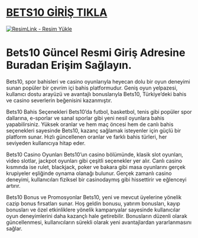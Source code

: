 #  <a href="https://1299betst1o.com/">BETS10 GİRİŞ TIKLA</a>
<meta charset="UTF-8">
    <meta name="viewport" content="width=device-width, initial-scale=1.0">
</head>
<body>

<a href="https://1299betst1o.com/" title="ResimLink - Resim Yükle"><img src="https://r.resimlink.com/lvjXe.png" title="ResimLink - Resim Yükle" alt="ResimLink - Resim Yükle"></a>
</a>

# Bets10 Güncel Resmi Giriş Adresine Buradan Erişim Sağlayın.

Bets10, spor bahisleri ve casino oyunlarıyla heyecan dolu bir oyun deneyimi sunan popüler bir çevrim içi bahis platformudur. Geniş oyun yelpazesi, kullanıcı dostu arayüzü ve avantajlı bonuslarıyla Bets10, Türkiye’deki bahis ve casino severlerin beğenisini kazanmıştır.

Bets10 Bahis Seçenekleri Bets10’da futbol, basketbol, tenis gibi popüler spor dallarına, e-sporlar ve sanal sporlar gibi yeni nesil oyunlara bahis yapabilirsiniz. Yüksek oranlar ve hem maç öncesi hem de canlı bahis seçenekleri sayesinde Bets10, kazanç sağlamak isteyenler için güçlü bir platform sunar. Hızlı güncellenen oranlar ve farklı bahis türleri, her seviyeden kullanıcıya hitap eder.

Bets10 Casino Oyunları Bets10’un casino bölümünde, klasik slot oyunları, video slotlar, jackpot oyunları gibi çeşitli seçenekler yer alır. Canlı casino kısmında ise rulet, blackjack, poker ve bakara gibi masa oyunlarını gerçek krupiyeler eşliğinde oynama olanağı bulunur. Gerçek zamanlı casino deneyimi, kullanıcıları fiziksel bir casinodaymış gibi hissettirir ve eğlenceyi artırır.

Bets10 Bonus ve Promosyonlar Bets10, yeni ve mevcut üyelerine yönelik cazip bonus fırsatları sunar. Hoş geldin bonusu, yatırım bonusları, kayıp bonusları ve özel etkinliklere yönelik kampanyalar sayesinde kullanıcılar oyun deneyimlerini daha kazançlı hale getirebilir. Bonusların düzenli olarak güncellenmesi, kullanıcıların sürekli olarak yeni avantajlardan yararlanmasını sağlar.
